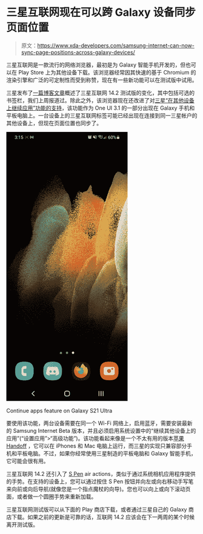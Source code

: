 # 三星互联网现在可以跨 Galaxy 设备同步页面位置

> 原文：<https://www.xda-developers.com/samsung-internet-can-now-sync-page-positions-across-galaxy-devices/>

三星互联网是一款流行的网络浏览器，最初是为 Galaxy 智能手机开发的，但也可以在 Play Store 上为其他设备下载。该浏览器经常因其快速的基于 Chromium 的渲染引擎和广泛的可定制性而受到称赞，现在有一些新功能可以在测试版中试用。

三星发布了[一篇博客文章](https://medium.com/samsung-internet-dev/samsung-internet-v14-2-ebb0a3fedec8)概述了三星互联网 14.2 测试版的变化，其中包括可选的书签栏，我们上周报道过。除此之外，该浏览器现在还改进了对[三星“在其他设备上继续应用”功能的支持](https://www.xda-developers.com/samsung-one-ui-3-1-features-changes/#:~:text=Continue%20apps%20on%20other%20devices)，该功能作为 One UI 3.1 的一部分出现在 Galaxy 手机和平板电脑上。一台设备上的三星互联网标签可能已经出现在连接到同一三星帐户的其他设备上，但现在页面位置也同步了。

 <picture>![Screen recording of opening a Samsung Internet session from one phone on another phone](img/4c56b84514b68a40a211e47527234144.png)</picture> 

Continue apps feature on Galaxy S21 Ultra

要使用该功能，两台设备需要在同一个 Wi-Fi 网络上，启用蓝牙，需要安装最新的 Samsung Internet Beta 版本，并且必须启用系统设置中的“继续其他设备上的应用”(“设置应用”>“高级功能”)。该功能看起来像是一个不太有用的版本[苹果 Handoff](https://support.apple.com/en-us/HT209455) ，它可以在 iPhones 和 Mac 电脑上运行，而三星的实现只兼容部分手机和平板电脑。不过，如果你经常使用三星制造的平板电脑和 Galaxy 智能手机，它可能会很有用。

三星互联网 14.2 还引入了 [S Pen](https://www.xda-developers.com/tag/s-pen/) air actions，类似于通过系统相机应用程序提供的手势。在支持的设备上，您可以通过按住 S Pen 按钮并向左或向右移动手写笔来向前或向后导航(就像您是一个指点魔杖的向导)。您也可以向上或向下滚动页面，或者做一个圆圈手势来重新加载。

三星互联网测试版可以从下面的 Play 商店下载，或者通过三星自己的 Galaxy 商店下载。如果之前的更新是可靠的话，互联网 14.2 应该会在下一两周的某个时候离开测试版。